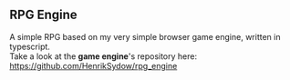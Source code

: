 ## RPG Engine

A simple RPG based on my very simple browser game engine, written in typescript.  
Take a look at the **game engine**'s repository here: https://github.com/HenrikSydow/rpg_engine  